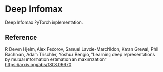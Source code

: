 
# Deep Infomax

Deep Infomax PyTorch inplementation.

## Reference

R Devon Hjelm, Alex Fedorov, Samuel Lavoie-Marchildon, Karan Grewal, Phil Bachman, Adam Trischler, Yoshua Bengio, "Learning deep representations by mutual information estimation an maximization"
https://arxiv.org/abs/1808.06670